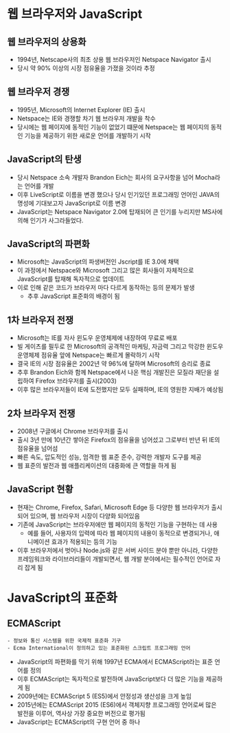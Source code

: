 # 웹 브라우저와 JavaScript

## 웹 브라우저의 상용화
- 1994년, Netscape사의 최초 상용 웹 브라우저인 Netspace Navigator 출시
- 당시 약 90% 이상의 시장 점유율을 가졌을 것이라 추정

## 웹 브라우저 경쟁
- 1995년, Microsoft의 Internet Explorer (IE) 출시
- Netspace는 IE와 경쟁할 차기 웹 브라우저 개발을 착수
- 당시에는 웹 페이지에 동적인 기능이 없었기 떄문에 Netspace는 웹 페이지의 동적인 기능을 제공하기 위한 새로운 언어를 개발하기 시작

## JavaScript의 탄생
- 당시 Netspace 소속 개발자 Brandon Eich는 회사의 요구사항을 넘어 Mocha라는 언어를 개발
- 이후 LiveScript로 이름을 변경 했으나 당시 인기있던 프로그래밍 언어인 JAVA의 명성에 기대보고자 JavaScript로 이름 변경
- JavaScript는 Netspace Navigator 2.0에 탑재되어 큰 인기를 누리지만 MS사에 의해 인기가 사그라들었다.

## JavaScript의 파편화
- Microsoft는 JavaScript의 파생버전인 Jscript를 IE 3.0에 채택
- 이 과정에서 Netspace와 Microsoft 그리고 많은 회사들이 자체적으로 JavaScript를 탑재해 독자적으로 업데이트
- 이로 인해 같은 코드가 브라우저 마다 다르게 동작하는 등의 문제가 발생
    - 추후 JavaScript 표준화의 배경이 됨

## 1차 브라우저 전쟁
- Microsoft는 IE를 자사 윈도우 운영체제에 내장하여 무료로 배포
- 빌 게이츠를 필두로 한 Microsoft의 공격적인 마케팅, 자금력 그리고 막강한 윈도우 운영체제 점유율 앞에 Netspace는 빠르게 몰락하기 시작
- 결국 IE의 시장 점유율은 2002년 약 96%에 달하며 Microsoft의 승리로 종료
- 추후 Brandon Eich와 함께 Netspace에서 나온 핵심 개발진은 모질라 재단을 설립하여 Firefox 브라우저를 출시(2003)
- 이후 많은 브라우저들이 IE에 도전했지만 모두 실패하며, IE의 영원한 지배가 예상됨

## 2차 브라우저 전쟁
- 2008년 구글에서 Chrome 브라우저를 출시
- 출시 3년 만에 10년간 쌓아온 Firefox의 점유율을 넘어섰고 그로부터 반년 뒤 IE의 점유율을 넘어섬
- 빠른 속도, 압도적인 성능, 엄격한 웹 표준 준수, 강력한 개발자 도구를 제공
- 웹 표준의 발전과 웹 애플리케이션의 대중화에 큰 역할을 하게 됨

## JavaScript 현황
- 현재는 Chrome, Firefox, Safari, Microsoft Edge 등 다양한 웹 브라우저가 출시되어 있으며, 웹 브라우저 시장이 다양화 되어있음
- 기존에 JavaScript는 브라우저에만 웹 페이지의 동적인 기능을 구현하는 데 사용
    - 예를 들어, 사용자의 입력에 따라 웹 페이지의 내용이 동적으로 변경되거나, 애니메이션 효과가 적용되는 등의 기능
- 이후 브라우저에서 벗어나 Node.js와 같은 서버 사이드 분야 뿐만 아니라, 다양한 프레임워크와 라이브러리들이 개발되면서, 웹 개발 분야에서는 필수적인 언어로 자리 잡게 됨

# JavaScript의 표준화

## ECMAScript
    - 정보와 통신 시스템을 위한 국제적 표준화 기구
    - Ecma International이 정의하고 있는 표준화된 스크립트 프로그래밍 언어

- JavaScript의 파편화를 막기 위해 1997년 ECMA에서 ECMAScript라는 표준 언어를 정의
- 이후 ECMAScript는 독자적으로 발전하며 JavaScript보다 더 많은 기능을 제공하게 됨
- 2009년에는 ECMAScript 5 (ES5)에서 안정성과 생산성을 크게 높임
- 2015년에는 ECMAScript 2015 (ES6)에서 객체지향 프로그래밍 언어로써 많은 발전을 이루어, 역사상 가장 중요한 버전으로 평가됨
- JavaScript는 ECMAScript의 구현 언어 중 하나